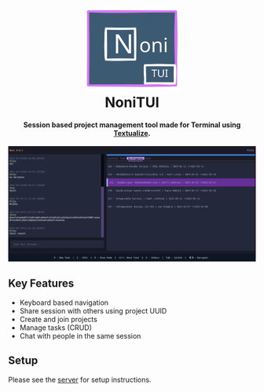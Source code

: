 
<h1 align="center">
  <br>
  <img src="./docs/nonitui_logo.svg" alt="Markdownify" width="200">
  <br>
  NoniTUI
  <br>
</h1>

<h4 align="center">Session based project management tool made for Terminal using <a href="https://www.textualize.io/" target="_blank">Textualize</a>.</h4>


![screenshot](/docs/nonitui_ui.png)

## Key Features

- Keyboard based navigation
- Share session with others using project UUID
- Create and join projects
- Manage tasks (CRUD)
- Chat with people in the same session

## Setup

Please see the <a href="/server/README.md">server</a> for setup instructions.
